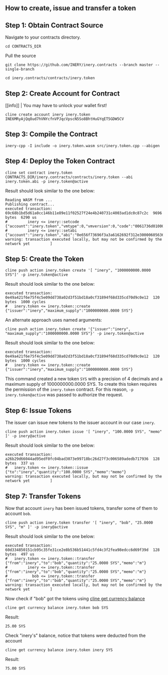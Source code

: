 ## How to create, issue and transfer a token

## Step 1: Obtain Contract Source

Navigate to your contracts directory.

```text
cd CONTRACTS_DIR
```

Pull the source
```text
git clone https://github.com/INERY/inery.contracts --branch master --single-branch
```

```text
cd inery.contracts/contracts/inery.token
```

## Step 2: Create Account for Contract
[[info]]
| You may have to unlock your wallet first!

```shell
cline create account inery inery.token INE6MRyAjQq8ud7hVNYcfnVPJqcVpscN5So8BhtHuGYqET5GDW5CV
```

## Step 3: Compile the Contract

```shell
inery-cpp -I include -o inery.token.wasm src/inery.token.cpp --abigen
```

## Step 4: Deploy the Token Contract

```shell
cline set contract inery.token CONTRACTS_DIR/inery.contracts/contracts/inery.token --abi inery.token.abi -p inery.token@active
```

Result should look similar to the one below:
```shell
Reading WASM from ...
Publishing contract...
executed transaction: 69c68b1bd5d61a0cc146b11e89e11f02527f24e4b240731c4003ad1dc0c87c2c  9696 bytes  6290 us
#         inery <= inery::setcode               {"account":"inery.token","vmtype":0,"vmversion":0,"code":"0061736d0100000001aa011c60037f7e7f0060047f...
#         inery <= inery::setabi                {"account":"inery.token","abi":"0e656f73696f3a3a6162692f312e30000605636c6f73650002056f776e6572046e61...
warning: transaction executed locally, but may not be confirmed by the network yet         ]
```

## Step 5: Create the Token

```shell
cline push action inery.token create '[ "inery", "1000000000.0000 SYS"]' -p inery.token@active
```

Result should look similar to the one below:
```shell
executed transaction: 0e49a421f6e75f4c5e09dd738a02d3f51bd18a0cf31894f68d335cd70d9c0e12  120 bytes  1000 cycles
#   inery.token <= inery.token::create          {"issuer":"inery","maximum_supply":"1000000000.0000 SYS"}
```

An alternate approach uses named arguments:

```shell
cline push action inery.token create '{"issuer":"inery", "maximum_supply":"1000000000.0000 SYS"}' -p inery.token@active
```

Result should look similar to the one below:
```shell
executed transaction: 0e49a421f6e75f4c5e09dd738a02d3f51bd18a0cf31894f68d335cd70d9c0e12  120 bytes  1000 cycles
#   inery.token <= inery.token::create          {"issuer":"inery","maximum_supply":"1000000000.0000 SYS"}
```
This command created a new token `SYS` with a precision of 4 decimals and a maximum supply of 1000000000.0000 SYS.  To create this token requires the permission of the `inery.token` contract. For this reason, `-p inery.token@active` was passed to authorize the request.

## Step 6: Issue Tokens

The issuer can issue new tokens to the issuer account in our case `inery`. 

```text
cline push action inery.token issue '[ "inery", "100.0000 SYS", "memo" ]' -p inery@active
```

Result should look similar to the one below:
```shell
executed transaction: a26b29d66044ad95edf0fc04bad3073e99718bc26d27f3c006589adedb717936  128 bytes  337 us
#   inery.token <= inery.token::issue           {"to":"inery","quantity":"100.0000 SYS","memo":"memo"}
warning: transaction executed locally, but may not be confirmed by the network yet         ]
```

## Step 7: Transfer Tokens

Now that account `inery` has been issued tokens, transfer some of them to account `bob`.

```shell
cline push action inery.token transfer '[ "inery", "bob", "25.0000 SYS", "m" ]' -p inery@active
```

Result should look similar to the one below:
```text
executed transaction: 60d334850151cb95c35fe31ce2e8b536b51441c5fd4c3f2fea98edcc6d69f39d  128 bytes  497 us
#   inery.token <= inery.token::transfer        {"from":"inery","to":"bob","quantity":"25.0000 SYS","memo":"m"}
#         inery <= inery.token::transfer        {"from":"inery","to":"bob","quantity":"25.0000 SYS","memo":"m"}
#           bob <= inery.token::transfer        {"from":"inery","to":"bob","quantity":"25.0000 SYS","memo":"m"}
warning: transaction executed locally, but may not be confirmed by the network yet         ]
```
Now check if "bob" got the tokens using [cline get currency balance](https://developers.ine.io/inery-cline/reference#currency-balance)

```shell
cline get currency balance inery.token bob SYS
```

Result:
```text
25.00 SYS
```

Check "inery's" balance, notice that tokens were deducted from the account 

```shell
cline get currency balance inery.token inery SYS
```

Result:
```text
75.00 SYS
```
